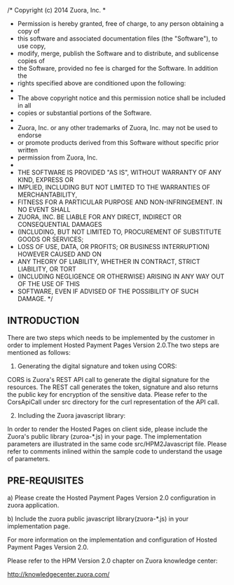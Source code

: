 /*    Copyright (c) 2014 Zuora, Inc.
 *
 *   Permission is hereby granted, free of charge, to any person obtaining a copy of 
 *   this software and associated documentation files (the "Software"), to use copy, 
 *   modify, merge, publish the Software and to distribute, and sublicense copies of 
 *   the Software, provided no fee is charged for the Software.  In addition the
 *   rights specified above are conditioned upon the following:
 *
 *   The above copyright notice and this permission notice shall be included in all
 *   copies or substantial portions of the Software.
 *
 *   Zuora, Inc. or any other trademarks of Zuora, Inc.  may not be used to endorse
 *   or promote products derived from this Software without specific prior written
 *   permission from Zuora, Inc.
 *
 *   THE SOFTWARE IS PROVIDED "AS IS", WITHOUT WARRANTY OF ANY KIND, EXPRESS OR
 *   IMPLIED, INCLUDING BUT NOT LIMITED TO THE WARRANTIES OF MERCHANTABILITY,
 *   FITNESS FOR A PARTICULAR PURPOSE AND NON-INFRINGEMENT. IN NO EVENT SHALL
 *   ZUORA, INC. BE LIABLE FOR ANY DIRECT, INDIRECT OR CONSEQUENTIAL DAMAGES
 *   (INCLUDING, BUT NOT LIMITED TO, PROCUREMENT OF SUBSTITUTE GOODS OR SERVICES;
 *   LOSS OF USE, DATA, OR PROFITS; OR BUSINESS INTERRUPTION) HOWEVER CAUSED AND ON
 *   ANY THEORY OF LIABILITY, WHETHER IN CONTRACT, STRICT LIABILITY, OR TORT
 *   (INCLUDING NEGLIGENCE OR OTHERWISE) ARISING IN ANY WAY OUT OF THE USE OF THIS
 *   SOFTWARE, EVEN IF ADVISED OF THE POSSIBILITY OF SUCH DAMAGE.
 */

INTRODUCTION
------------

There are two steps which needs to be implemented by the customer in order to implement Hosted Payment Pages Version 2.0.The two steps are mentioned as follows:


1. Generating the digital signature and token using CORS:

CORS is Zuora's REST API call to generate the digital signature for the resources. The REST call generates the token, signature and also returns the public key for encryption of the sensitive data. Please refer to the CorsApiCall under src directory for the curl representation of the API call.

2. Including the Zuora javascript library:

In order to render the Hosted Pages on client side, please include the Zuora's public library (zuroa-*.js) in your page.  The implementation parameters are illustrated in the same code src/HPM2Javascript file. Please refer to comments inlined within the sample code to understand the usage of parameters.



PRE-REQUISITES
-------------

a) Please create the Hosted Payment Pages Version 2.0 configuration in zuora application.

b) Include the zuora public javascript library(zuora-*.js) in your implementation page.

For more information on the implementation and configuration of Hosted Payment Pages Version 2.0.  

Please refer to the HPM Version 2.0 chapter on Zuora knowledge center: 

http://knowledgecenter.zuora.com/
 







